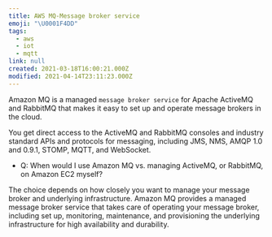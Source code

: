 ```yaml
---
title: AWS MQ-Message broker service
emoji: "\U0001F4DD"
tags:
  - aws
  - iot
  - mqtt
link: null
created: 2021-03-18T16:00:21.000Z
modified: 2021-04-14T23:11:23.000Z
---
```


Amazon MQ is a managed `message broker service` for Apache ActiveMQ and RabbitMQ that makes it easy to set up and operate message brokers in the cloud.

You get direct access to the ActiveMQ and RabbitMQ consoles and industry standard APIs and protocols for messaging, including JMS, NMS, AMQP 1.0 and 0.9.1, STOMP, MQTT, and WebSocket.

- Q: When would I use Amazon MQ vs. managing ActiveMQ, or RabbitMQ, on Amazon EC2 myself?

The choice depends on how closely you want to manage your message broker and underlying infrastructure. Amazon MQ provides a managed message broker service that takes care of operating your message broker, including set up, monitoring, maintenance, and provisioning the underlying infrastructure for high availability and durability.
